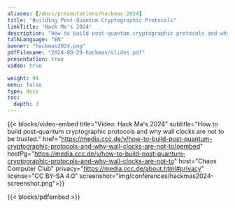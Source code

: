 ```yaml
---
aliases: [/docs/presentations/hackmas-2024]
title: "Building Post-Quantum Cryptographic Protocols"
linkTitle: "Hack Ma's 2024"
description: "How to build post-quantum cryptographic protocols and why wall clocks are not to be trusted."
talkLanguage: "EN"
banner: "hackmas2024.png"
pdfFilename: "2024-08-29-hackmas/slides.pdf"
presentation: true
video: true

weight: 94
menu: false
type: docs
toc:
  depth: 3
---
```



{{< blocks/video-embed title="Video: Hack Ma's 2024" subtitle="How to build post-quantum cryptographic protocols and why wall clocks are not to be trusted." href="https://media.ccc.de/v/how-to-build-post-quantum-cryptographic-protocols-and-why-wall-clocks-are-not-to/oembed" hostPg="https://media.ccc.de/v/how-to-build-post-quantum-cryptographic-protocols-and-why-wall-clocks-are-not-to" host="Chaos Computer Club" privacy="https://media.ccc.de/about.html#privacy" license="CC BY-SA 4.0" screenshot="img/conferences/hackmas2024-screenshot.png">}}

{{< blocks/pdfembed >}}


